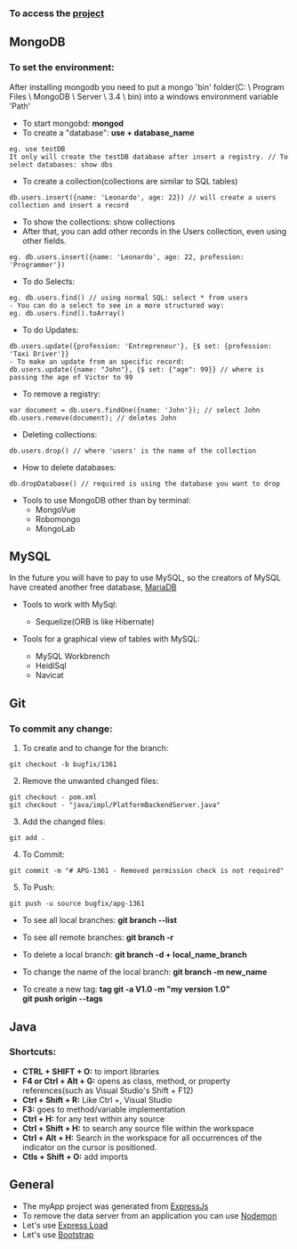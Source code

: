 ### To access the [project](https://curso-node1.herokuapp.com/)

## MongoDB

### To set the environment:
After installing mongodb you need to put a mongo 'bin' folder(C: \ Program Files \ MongoDB \ Server \ 3.4 \ bin) into a windows environment variable 'Path'
* To start mongobd: **mongod**
* To create a "database": **use + database_name**
```
eg. use testDB
It only will create the testDB database after insert a registry. // To select databases: show dbs
```
* To create a collection(collections are similar to SQL tables)
```
db.users.insert({name: 'Leonardo', age: 22}) // will create a users collection and insert a record
```
* To show the collections: show collections
* After that, you can add other records in the Users collection, even using other fields.
```
eg. db.users.insert({name: 'Leonardo', age: 22, profession: 'Programmer'})
```
* To do Selects:
```
eg. db.users.find() // using normal SQL: select * from users
- You can do a select to see in a more structured way:
eg. db.users.find().toArray()
```
* To do Updates:
```
db.users.update({profession: 'Entrepreneur'}, {$ set: {profession: 'Taxi Driver'}}
- To make an update from an specific record:
db.users.update({name: "John"}, {$ set: {"age": 99}} // where is passing the age of Victor to 99
```
* To remove a registry:
```
var document = db.users.findOne({name: 'John'}); // select John
db.users.remove(document); // deletes John
```
* Deleting collections:
```
db.users.drop() // where 'users' is the name of the collection
```
* How to delete databases:
```
db.dropDatabase() // required is using the database you want to drop
```



* Tools to use MongoDB other than by terminal:
	* MongoVue
	* Robomongo
	* MongoLab

## MySQL

In the future you will have to pay to use MySQL, so the creators of MySQL have created another free database, [MariaDB](https://mariadb.org/)



* Tools to work with MySql:
	* Sequelize(ORB is like Hibernate)

* Tools for a graphical view of tables with MySQL:
	* MySQL Workbrench
	* HeidiSql
	* Navicat

## Git

### To commit any change:
1. To create and to change for the branch:
```
git checkout -b bugfix/1361
```
2. Remove the unwanted changed files:
```
git checkout - pom.xml
git checkout - "java/impl/PlatformBackendServer.java"
```
3. Add the changed files:
```
git add .
```
4. To Commit:
```
git commit -m "# APG-1361 - Removed permission check is not required"
```
5. To Push:
```
git push -u source bugfix/apg-1361
```

* To see all local branches:
**git branch --list**

* To see all remote branches:
**git branch -r**

* To delete a local branch:
**git branch -d + local_name_branch**

* To change the name of the local branch:
**git branch -m new_name**

* To create a new tag:
**tag git -a V1.0 -m "my version 1.0"** <br>
**git push origin --tags**


## Java

### Shortcuts:
* **CTRL + SHIFT + O:** to import libraries
* **F4 or Ctrl + Alt + G:** opens as class, method, or property references(such as Visual Studio's Shift + F12)
* **Ctrl + Shift + R:** Like Ctrl +, Visual Studio
* **F3:** goes to method/variable implementation
* **Ctrl + H:** for any text within any source
* **Ctrl + Shift + H:** to search any source file within the workspace
* **Ctrl + Alt + H:** Search in the workspace for all occurrences of the indicator on the cursor is positioned.
* **Ctls + Shift + O:** add imports


## General

* The myApp project was generated from [ExpressJs](http://expressjs.com/en/starter/installing.html)
* To remove the data server from an application you can use [Nodemon](https://nodemon.io/)
* Let's use [Express Load](https://github.com/jarradseers/express-load)
* Let's use [Bootstrap](http://getbootstrap.com/)